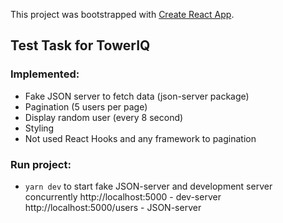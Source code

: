 This project was bootstrapped with [Create React App](https://github.com/facebook/create-react-app).

## Test Task for TowerIQ

### Implemented:

- Fake JSON server to fetch data (json-server package)
- Pagination (5 users per page)
- Display random user (every 8 second)
- Styling
- Not used React Hooks and any framework to pagination

### Run project:

- `yarn dev` to start fake JSON-server and development server concurrently
  http://localhost:5000 - dev-server
  http://localhost:5000/users - JSON-server

